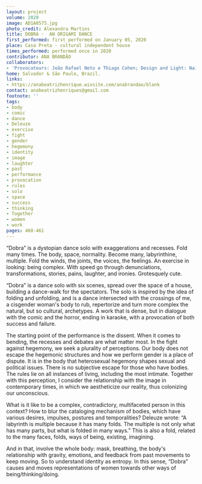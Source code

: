```yaml
---
layout: project
volume: 2020
image: AD1A0575.jpg
photo_credit: Alexandra Martins
title: DOBRA -  AN ORIGAMI DANCE
first_performed: first performed on January 05, 2020
place: Casa Preta - cultural independent house
times_performed: performed once in 2020
contributor: ANA BRANDÃO
collaborators:
- 'Provocateurs: João Rafael Neto e Thiago Cohen; Design and Light: Naiara Rezende'
home: Salvador & São Paulo, Brazil.
links:
- https://anabeatrizhenrique.wixsite.com/anabrandao/blank
contact: anabeatrizhenriques@gmail.com
footnote: ''
tags:
- body
- comic
- dance
- Deleuze
- exercise
- fight
- gender
- hegemony
- identity
- image
- laughter
- past
- performance
- provocation
- rules
- solo
- space
- success
- thinking
- Together
- women
- work
pages: 460-461
---
```

“Dobra” is a dystopian dance solo with exaggerations and recesses. Fold many times. The body, space, normality. Become many, labyrinthine, multiple. Fold the winds, the joints, the voices, the feelings. An exercise in looking: being complex. With speed go through denunciations, transformations, stories, pains, laughter, and ironies. Grotesquely cute.

“Dobra” is a dance solo with six scenes, spread over the space of a house, building a dance-walk for the spectators. The solo is inspired by the idea of folding and unfolding, and is a dance intersected with the crossings of me, a cisgender woman's body to rub, repertorize and turn more complex the natural, but so cultural, archetypes. A work that is dense, but in dialogue with the comic and the horror, ending in karaoke, with a provocation of both success and failure.

The starting point of the performance is the dissent. When it comes to bending, the recesses and debates are what matter most. In the fight against hegemony, we seek a plurality of perceptions. Our body does not escape the hegemonic structures and how we perform gender is a place of dispute. It is in the body that heterosexual hegemony shapes sexual and political issues. There is no subjective escape for those who have bodies. The rules lie on all instances of living, including the most intimate. Together with this perception, I consider the relationship with the image in contemporary times, in which we aestheticize our reality, thus colonizing our unconscious.

What is it like to be a complex, contradictory, multifaceted person in this context? How to blur the cataloging mechanism of bodies, which have various desires, impulses, postures and temporalities? Deleuze wrote: “A labyrinth is multiple because it has many folds. The multiple is not only what has many parts, but what is folded in many ways.” This is also a fold, related to the many faces, folds, ways of being, existing, imagining.

And in that, involve the whole body: mask, breathing, the body's relationship with gravity, emotions, and feedback from past movements to keep moving. So to understand identity as entropy. In this sense, “Dobra” causes and moves representations of women towards other ways of being/thinking/doing.